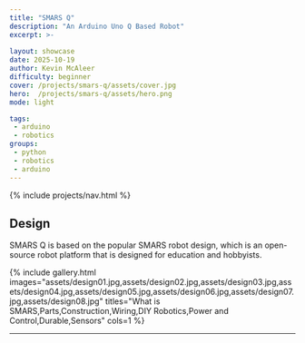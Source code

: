 ```yaml
---
title: "SMARS Q"
description: "An Arduino Uno Q Based Robot"
excerpt: >-
   
layout: showcase
date: 2025-10-19
author: Kevin McAleer
difficulty: beginner
cover: /projects/smars-q/assets/cover.jpg
hero:  /projects/smars-q/assets/hero.png
mode: light

tags:
 - arduino
 - robotics
groups:
 - python
 - robotics
 - arduino
---
```


{% include projects/nav.html %}

## Design

SMARS Q is based on the popular SMARS robot design, which is an open-source robot platform that is designed for education and hobbyists. 

{% include gallery.html images="assets/design01.jpg,assets/design02.jpg,assets/design03.jpg,assets/design04.jpg,assets/design05.jpg,assets/design06.jpg,assets/design07.jpg,assets/design08.jpg" titles="What is SMARS,Parts,Construction,Wiring,DIY Robotics,Power and Control,Durable,Sensors" cols=1 %}

---
